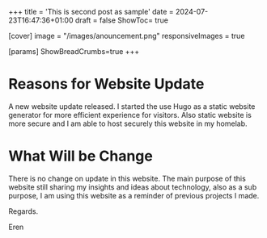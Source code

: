 +++
title = 'This is second post as sample'
date = 2024-07-23T16:47:36+01:00
draft = false
ShowToc= true

[cover]
image = "/images/anouncement.png"
responsiveImages = true

[params]
ShowBreadCrumbs=true
+++

# Reasons for Website Update
A new website update released. I started the use Hugo as a static website generator for more efficient experience for visitors. Also static website is more secure and I am able to host securely this website in my homelab.

# What Will be Change

There is no change on update in this website. The main purpose of this website still sharing my insights and ideas about technology, also as a sub purpose, I am using this website as a reminder of previous projects I made.


Regards.

Eren
